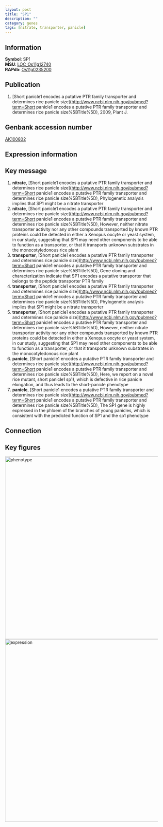 ```yaml
---
layout: post
title: "SP1"
description: ""
category: genes
tags: [nitrate, transporter, panicle]
---
```


## Information
__Symbol__: SP1  
__MSU__: [LOC_Os11g12740](http://rice.plantbiology.msu.edu/cgi-bin/ORF_infopage.cgi?orf=LOC_Os11g12740)  
__RAPdb__: [Os11g0235200](http://rapdb.dna.affrc.go.jp/viewer/gbrowse_details/irgsp1?name=Os11g0235200)  

## Publication
1. [Short panicle1 encodes a putative PTR family transporter and determines rice panicle size](http://www.ncbi.nlm.nih.gov/pubmed?term=Short panicle1 encodes a putative PTR family transporter and determines rice panicle size%5BTitle%5D), 2009, Plant J.

## Genbank accession number
[AK100802](http://www.ncbi.nlm.nih.gov/nuccore/AK100802)  

## Expression information

## Key message
1. __nitrate__, [Short panicle1 encodes a putative PTR family transporter and determines rice panicle size](http://www.ncbi.nlm.nih.gov/pubmed?term=Short panicle1 encodes a putative PTR family transporter and determines rice panicle size%5BTitle%5D),  Phylogenetic analysis implies that SP1 might be a nitrate transporter
2. __nitrate__, [Short panicle1 encodes a putative PTR family transporter and determines rice panicle size](http://www.ncbi.nlm.nih.gov/pubmed?term=Short panicle1 encodes a putative PTR family transporter and determines rice panicle size%5BTitle%5D),  However, neither nitrate transporter activity nor any other compounds transported by known PTR proteins could be detected in either a Xenopus oocyte or yeast system, in our study, suggesting that SP1 may need other components to be able to function as a transporter, or that it transports unknown substrates in the monocotyledonous rice plant
3. __transporter__, [Short panicle1 encodes a putative PTR family transporter and determines rice panicle size](http://www.ncbi.nlm.nih.gov/pubmed?term=Short panicle1 encodes a putative PTR family transporter and determines rice panicle size%5BTitle%5D),  Gene cloning and characterization indicate that SP1 encodes a putative transporter that belongs to the peptide transporter PTR family
4. __transporter__, [Short panicle1 encodes a putative PTR family transporter and determines rice panicle size](http://www.ncbi.nlm.nih.gov/pubmed?term=Short panicle1 encodes a putative PTR family transporter and determines rice panicle size%5BTitle%5D),  Phylogenetic analysis implies that SP1 might be a nitrate transporter
5. __transporter__, [Short panicle1 encodes a putative PTR family transporter and determines rice panicle size](http://www.ncbi.nlm.nih.gov/pubmed?term=Short panicle1 encodes a putative PTR family transporter and determines rice panicle size%5BTitle%5D),  However, neither nitrate transporter activity nor any other compounds transported by known PTR proteins could be detected in either a Xenopus oocyte or yeast system, in our study, suggesting that SP1 may need other components to be able to function as a transporter, or that it transports unknown substrates in the monocotyledonous rice plant
6. __panicle__, [Short panicle1 encodes a putative PTR family transporter and determines rice panicle size](http://www.ncbi.nlm.nih.gov/pubmed?term=Short panicle1 encodes a putative PTR family transporter and determines rice panicle size%5BTitle%5D),  Here, we report on a novel rice mutant, short panicle1 sp1), which is defective in rice panicle elongation, and thus leads to the short-panicle phenotype
7. __panicle__, [Short panicle1 encodes a putative PTR family transporter and determines rice panicle size](http://www.ncbi.nlm.nih.gov/pubmed?term=Short panicle1 encodes a putative PTR family transporter and determines rice panicle size%5BTitle%5D),  The SP1 gene is highly expressed in the phloem of the branches of young panicles, which is consistent with the predicted function of SP1 and the sp1 phenotype

## Connection

## Key figures
<img src="http://ricencode.github.io/images/SP1.pheno.png" alt="phenotype"  style="width: 600px;"/>

<img src="http://ricencode.github.io/images/SP1.exp.png" alt="expression"  style="width: 600px;"/>


